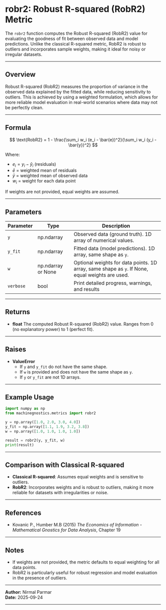 # robr2: Robust R-squared (RobR2) Metric

The `robr2` function computes the Robust R-squared (RobR2) value for evaluating the goodness of fit between observed data and model predictions. Unlike the classical R-squared metric, RobR2 is robust to outliers and incorporates sample weights, making it ideal for noisy or irregular datasets.

---

## Overview

Robust R-squared (RobR2) measures the proportion of variance in the observed data explained by the fitted data, while reducing sensitivity to outliers. This is achieved by using a weighted formulation, which allows for more reliable model evaluation in real-world scenarios where data may not be perfectly clean.

---

## Formula

$$
\text{RobR2} = 1 - \frac{\sum_i w_i (e_i - \bar{e})^2}{\sum_i w_i (y_i - \bar{y})^2}
$$

Where:

- $e_i = y_i - \hat{y}_i$ (residuals)
- $\bar{e}$ = weighted mean of residuals
- $\bar{y}$ = weighted mean of observed data
- $w_i$ = weight for each data point

If weights are not provided, equal weights are assumed.

---

## Parameters

| Parameter   | Type               | Description                                                                                       |
| ----------- | ------------------ | ------------------------------------------------------------------------------------------------- |
| `y`       | np.ndarray         | Observed data (ground truth). 1D array of numerical values.                                       |
| `y_fit`   | np.ndarray         | Fitted data (model predictions). 1D array, same shape as `y`.                                   |
| `w`       | np.ndarray or None | Optional weights for data points. 1D array, same shape as `y`. If None, equal weights are used. |
| `verbose` | bool               | Print detailed progress, warnings, and results                                                    |

---

## Returns

- **float**
  The computed Robust R-squared (RobR2) value. Ranges from 0 (no explanatory power) to 1 (perfect fit).

---

## Raises

- **ValueError**
  - If `y` and `y_fit` do not have the same shape.
  - If `w` is provided and does not have the same shape as `y`.
  - If `y` or `y_fit` are not 1D arrays.

---

## Example Usage

```python
import numpy as np
from machinegnostics.metrics import robr2

y = np.array([1.0, 2.0, 3.0, 4.0])
y_fit = np.array([1.1, 1.9, 3.2, 3.8])
w = np.array([1.0, 1.0, 1.0, 1.0])

result = robr2(y, y_fit, w)
print(result)
```

---

## Comparison with Classical R-squared

- **Classical R-squared**: Assumes equal weights and is sensitive to outliers.
- **RobR2**: Incorporates weights and is robust to outliers, making it more reliable for datasets with irregularities or noise.

---

## References

- Kovanic P., Humber M.B (2015) *The Economics of Information - Mathematical Gnostics for Data Analysis*, Chapter 19

---

## Notes

- If weights are not provided, the metric defaults to equal weighting for all data points.
- RobR2 is particularly useful for robust regression and model evaluation in the presence of outliers.

---

**Author:** Nirmal Parmar   
**Date:** 2025-09-24

---
